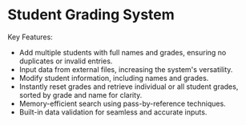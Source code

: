 # Student Grading System

Key Features:
- Add multiple students with full names and grades, ensuring no duplicates or invalid entries.
- Input data from external files, increasing the system's versatility.
- Modify student information, including names and grades.
- Instantly reset grades and retrieve individual or all student grades, sorted by grade and name for clarity.
- Memory-efficient search using pass-by-reference techniques.
- Built-in data validation for seamless and accurate inputs.
